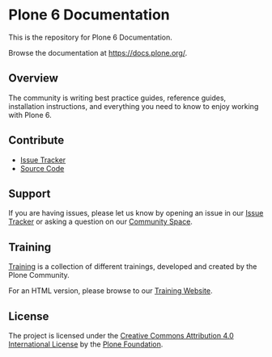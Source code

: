 # Plone 6 Documentation

This is the repository for Plone 6 Documentation.

Browse the documentation at https://docs.plone.org/.


## Overview

The community is writing best practice guides, reference guides, installation instructions, and everything you need to know to enjoy working with Plone 6. 


## Contribute

- [Issue Tracker](https://github.com/plone/documentation/issues)
- [Source Code](https://github.com/plone/documentation)


## Support

If you are having issues, please let us know by opening an issue in our [Issue Tracker](https://github.com/plone/training/issues) or asking a question on our
[Community Space](https://community.plone.org).


## Training

[Training](https://github.com/plone/training) is a collection of different trainings, developed and created by the Plone Community.

For an HTML version, please browse to our [Training Website](https://training.plone.org/5/).


## License

The project is licensed under the [Creative Commons Attribution 4.0 International License](https://creativecommons.org/licenses/by/4.0/) by the [Plone Foundation](https://plone.org).

